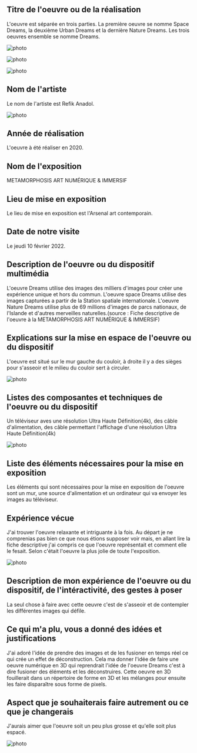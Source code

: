 ## Titre de l'oeuvre ou de la réalisation

L'oeuvre est séparée en trois parties. La première oeuvre se nomme Space Dreams, la deuxième Urban Dreams et la dernière Nature Dreams. Les trois oeuvres ensemble se nomme Dreams.

![photo](medias/Moi_et_space_dreams.png)

![photo](medias/Urban_dreams.png)

![photo](medias/Nature_Dreams.png)

## Nom de l'artiste
Le nom de l'artiste est Refik Anadol.

![photo](medias/Refik_Anadol.png)
## Année de réalisation

L'oeuvre à été réaliser en 2020.
## Nom de l'exposition

METAMORPHOSIS ART NUMÉRIQUE & IMMERSIF
## Lieu de mise en exposition

Le lieu de mise en exposition est l'Arsenal art contemporain.
## Date de notre visite

Le jeudi 10 février 2022.
## Description de l'oeuvre ou du dispositif multimédia

L'oeuvre Dreams utilise des images des milliers d'images pour créer une expérience unique et hors du commun. L'oeuvre space Dreams utilise des images capturées a partir de la Station spatiale internationale. L'oeuvre Nature Dreams utilise plus de 69 millions d'images de parcs nationaux, de l'Islande et d'autres merveilles naturelles.(source : Fiche descriptive de l'oeuvre à la METAMORPHOSIS ART NUMÉRIQUE & IMMERSIF)      
## Explications sur la mise en espace de l'oeuvre ou du dispositif

L'oeuvre est situé sur le mur gauche du couloir, à droite il y a des sièges pour s'asseoir et le milieu du couloir sert à circuler.

![photo](medias/DREAMS_vue_couloir.png)
## Listes des composantes et techniques de l'oeuvre ou du dispositif

Un téléviseur aves une résolution Ultra Haute Définition(4k), des câble d'alimentation, des câble permettant l'affichage d'une résolution Ultra Haute Définition(4k) 

![photo](medias/Câblage.png)
## Liste des éléments nécessaires pour la mise en exposition

Les éléments qui sont nécessaires pour la mise en exposition de l'oeuvre sont un mur, une source d'alimentation et un ordinateur qui va envoyer les images au téléviseur.
## Expérience vécue

J'ai trouver l'oeuvre relaxante et intriguante à la fois. Au départ je ne comprenias pas bien ce que nous étions supposer voir mais, en allant lire la fiche descriptive j'ai compris ce que l'oeuvre représentait et comment elle le fesait. Selon c'était l'oeuvre la plus jolie de toute l'exposition.

![photo](medias/Moi_et_space_dreams.png)
## Description de mon expérience de l'oeuvre ou du dispositif, de l'intéractivité, des gestes à poser

La seul chose à faire avec cette oeuvre c'est de s'asseoir et de contempler les différentes images qui défile.
## Ce qui m'a plu, vous a donné des idées et justifications

J'ai adoré l'idée de prendre des images et de les fusioner en temps réel ce qui crée un effet de déconstruction. Cela ma donner l'idée de faire une oeuvre numérique en 3D qui reprendrait l'idée de l'oeuvre Dreams c'est à dire fusioner des éléments et les déconstruires. Cette oeuvre en 3D fouillerait dans un répertoire de forme en 3D et les mélanges pour ensuite les faire disparaître sous forme de pixels.
## Aspect que je souhaiterais faire autrement ou ce que je changerais

J'aurais aimer que l'oeuvre soit un peu plus grosse et qu'elle soit plus espacé.

![photo](medias/Dreams_vue_couloir_2.png)



